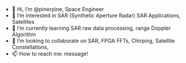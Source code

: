- 👋 Hi, I’m @pinerpine, Space Engineer
- 👀 I’m interested in SAR (Synthetic Aperture Radar) SAR Applications, Satellites
- 🌱 I’m currently learning SAR raw data processing, range Doppler Algorithm 
- 💞️ I’m looking to collaborate on SAR, FPGA FFTs, Chirping, Satellite Constellations,  
- 📫 How to reach me: message!

<!---
pinerpine/pinerpine is a ✨ special ✨ repository because its `README.md` (this file) appears on your GitHub profile.
You can click the Preview link to take a look at your changes.
--->
